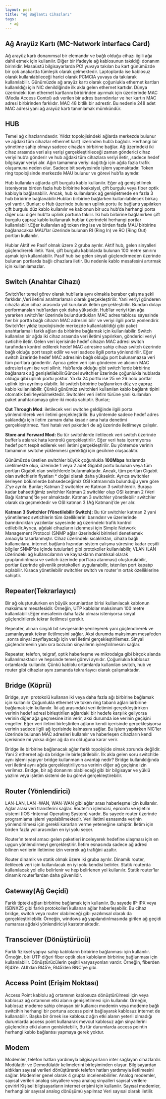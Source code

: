 ```yaml
---
layout: post
title: "Ağ Bağlantı Cihazları"
tags:
  - ağ
---
```


## Ağ Arayüz Kartı (MC-Network interface Card)

Ağ arayüz kartı donanımsal bir elemandır ve bağlı olduğu cihazı iigili ağa dahil etmek için kullanılır. Diğer bir ifadeyle ağ kablosunun takıldığı donanım birimidir.
Masaüstü bilgisayarlarda PC! yuvaya takılan bu kart günümüzde bir çok anakartta tümleşik olarak gelmektedir. Laptoplarda ise kablosuz olarak kullanılabileceği harici olarak PCMClA yuvaya da takılarak kullanılabilir. Günümüzde ağ arayüz kartı olarak çoğunlukla ethernet kartları kullanıldığı için NlC denildiğinde ilk akla gelen ethernet kartıdır. Dünya üzerindeki tüm ethernet kartlarını birbirinden ayırmak için üzerlerinde MAC (Media Access Contol) adı verilen bir adres barındırırlar ve her kartın MAC adresi birbirinden farklıdır. MAC 48 bitlik bir adrestir. Bu nedenle 248 adet MAC adresi yani ağ arayüz kartı tanımlamak mümkündür.

## HUB

Temel ağ cihazlarındaııdır. Yıldız topolojisindeki ağlarda merkezde bulunur ve ağdaki tüm cihazlar ethernet kart) iizerinden hub’a bağlıdır. Herhangi bir yönetime sahip olmayı sadece cihazları birbirine bağlar. Ağ üzerindeki iki cihaz arasında veri alış verişi gerçekleştiriieceği zaman gönderici cihaz veriyi hub’a gönderir ve hub ağdaki tüm cihazlara veriyi iletir, ,sadece hedef bilgisayar veriyi alır. Ağın tamamına veriyi dağıttığı için ağda fazla trafik oluşumuna neden olur. Sadece bit seviyesinde işlem yapmaktadır. Token ring topolojisinde merkezde MAU bulunur ve görevi hub’la aynıdır.

Hub kullanılan ağlarda çift burgulu kablo kullanılır. Eğer ağ genişletilmek isteniyorsa birden fazla hub birbirine koaksiyel, çift burgulu veya fiber optik kabloyla bağlanabilir. Ancak, hub kullanılarak ağ genişletmede en fazla 3 hub birbirine bağlanabilir.Hubları birbirine bağlarken kullanılabilecek birkaç yol vardır. Bunlar; o Hub üzerinde bulunan uplink portu ile bağlantı yapılırken çift burgulu düz kablo kullanılır ve kablonun bir ucu hub’da herhangi porta diğer ucu diğer hub’ta uplink portuna takılır.
İki hub birbirine bağlanırken çift burgulu çapraz kablo kullanarak hublar üzerindeki herhangi portlar kullanılabilir.Eğer kullanılan ağ token ring ise ve birden fazla MAU birbirine bağlanacaksa MAU’lar üzerinde bulunan RI (Ring In) ve RO [Ring Out) portları kullanılır.

Hublar Aktif ve Pasif olmak üzere 2 gruba ayrılır. Aktif hub, gelen sinyalleri güçlendirerek iletir. Yani, çift burgulu kablolarda bulunan 100 metre sınırını aşmak için kullanılabilir. Pasif hub ise gelen sinyali güçlendirmeden üzerinde bulunan portlarda bağlı cihazlara iletir. Bu nedenle kablo mesafesini artırmak için kullanılamazlar.

## Switch (Anahtar Cihazı)

Switch’ler temel görev olarak hub’larla aynı olmakla beraber çalışma şekli farklıdır.,Veri iletimi anahtarlamalı olarak gerçekleştirilir. Yani veriyi gönderen cihazla alan cihaz arasında yol kurularak iletim gerçekleştirilir. Bundan dolayı performansları hub’lardan çok daha yüksektir. Hub’lar veriyi tüın ağa yararken switch’ler üzerinde bulundurdukları MAC adres tablosu sayesinde her bir portta bağlı cihazın MAC adresini bilir ve veriyi ilgili porta yönlendirir.
Switch’ler yıldız topolojisinde merkezde kullanılabildiği gibi paket anahtarlamalı farklı ağları da birbirine bağlamak için kullanılabilir.
Switch kullanılan bir ağda iki cihaz arasında veri iletimi yapılırken, gönderici veriyi swtich’e iletir. Gelen veri içerisinde hedef cihazın MAC adresi switch tarafından kontrol edilerek hedef MAC adresine sahip cihazı switch üzerinde bağlı olduğu port tespit edilir ve veri sadece ilgili porta yönlendirilir. Eğer switch üzerinde hedef MAC adresinin bağlı olduğu port bulunamazsa veri tüm portlara gönderilir.
Ayrıca gelen veri için gönderen ve alıcının MAC adresleri aynı ise veri silinir.
Hub’larda olduğu gibi switch’lerde birbirine bağlanarak ağ genişletilebilir.Güncel switchler üzerinde çoğunlukla hublarda olduğu gibi uplink portu yoktur. Ya da 24 portlu ise 25 ve 26 nolu portlar uplink için ayrılmış olabilir. İki switch birbirine bağlanırken düz ve çapraz kablo kullanılabilir. Çünkü günümüz switchleri kullanılan kablo bağlantı tipini otomatik belirleyebilmektedir.
Switchler veri iletim türüne yani kullanılan paket anahtarlamaya göre iki moda sahiptir. Bunlar;

**Cut Through Mod**: iletilecek veri switche geldiğinde ilgili porta yönlendirilerek veri iletimi gerçekleştirilir. Bu yöntemde sadece hedef adres saklandığı için iletim zamanı daha kısadır ama hata denetimi gerçekleştirmez. Yani hatalı veri paketleri de ağ üzerinde iletilmeye çalışılır.

**Store and Forward Mod:** Bu tür switchlerde iletilecek veri switch üzerinde buffer’a atılarak hata kontrolü gerçekleştirilir. Eğer veri hata içermiyorsa hedef port tespit edilerek veri iletimi gerçekleştirilir. Bu yöntemde verinin tamamının switche yüklenmesi gerektiği için gecikme oluşacaktır.

Günümüzde üretilen switchler büyük çoğunlukla **100Mbps** hızlarında üretilmekte olup, üzerinde 1 veya 2 adet Gigabit portu bulunan veya tüm portları Gigabit olan switchlerde bulunmaktadır. Ancak, tüm portları Gigabit olan switchlerin fiyatları * doğal olarak daha yüksektir. Ayrıca switchler ilerleyen bölümlerde bahsedeceğimiz OSI katmanında bulunduğu yere göre Z’ye ayrılır. Bunlar; Katman 2 switchler ve Katman 3 switchlerdir. Buraya kadar bahsettiğimiz switchler Katman 2 switclıler olup OSI katman 2 (Veri Bağı Katmanı)’de yer almaktadır. Katman 3 switchler yönetilebilir switchler olarak da geçmektedir ve OSl katman 3 (Ağ Katmani)’de yer alır.

**Katman 3 Switchler (Yönetilebilir Switch):** Bu tür switchler katman 2 yani yönetilemez swtichlerin tüm özelliklerini barındırır ve üzerlerinde barındırdıkları yazılımlar sayesinde ağ üzerindeki trafik kontrol edilebilir.Ayrıca, ağdaki cihazların izlenmesi için Simple Network Management Protocol (SNMP ağlar üzerindeki birimleri denetlemek amacıyla tasarlanmıştır. Cihaz üzerindeki sıcaklıktan, cihaza bağlı kullanıcılara, internet bağlantı hızından sistem çalışma süresine kadar çeşitli bilgiler SNMP’de içinde tutulurlar) gibi protokoller kullanılabilir, VLAN (LAN üzerindeki ağ kullanıcılarının ve kaynakların mantıksal olarak gruplandırılması ve switch üzerinde port’lara atanması) oluşturulabilir, portlar üzerinde güvenlik protokolleri uygulanabilir, istenilen port kapatıp açılabilir. Kısaca yönetilebilir switchler switch ve router’ın ortak özelliklerine sahiptir.

## Repeater(Tekrarlayıcı)

Bir ağ oluşturulurken en büyük sorunlardan birisi kullanılacak kablonun maksimum mesafesidir. Örneğin, UTP kablolar maksimum 100 metre kullanılabilir.Eğer mesafenin daha fazla olması isteniyorsa sinyal güçlendirilerek tekrar iletilmesi gerekir.

Repeater, alınan sinyali bit seviyesinde yenileyerek yani güçlendirerek ve zamanlayarak tekrar iletilmesini sağlar. Aksi durumda maksimum mesafeden _sonra sinyal zayıflayacağı için veri iletimi gerçekleştirilemez. Sinyali güçlendirmenin yanı sıra bozulan sinyallerin iyileştirilmesini sağlar.

Repeater, telefon, telgraf, optik haberleşme ve mikrodalga gibi birçok alanda kullanılmaktadır ve hepsinde temel görevi aynıdır. Çoğunlukla kablosuz ortamlarda kullanılır. Çünkü kablolu ortamlarda kullanılan switch, hub ve router gibi cihazlar aynı zamanda tekrarlayıcı olarak çalışmaktadır.

## Bridge (Köprü)

Bridge, aynı protokolü kullanan iki veya daha fazla ağı birbirine bağlamak için kullanılır Çoğunlukla ethernet ve token ring tabanlı ağları birbirine bağlamak için kullanılır. İki ağ arasındaki veri iletimini gerçekleştirirken verinin hedef adresi birleştirilen ağlardaki bir hedefe karşılık geliyorsa verinin diğer ağa geçmesine izin verir, aksi durumda ise verinin geçişini engeller. Eğer veri iletimi birleştirilen ağların kendi içerisinde gerçekleşiyorsa verinin sadece ilgili ağ içerisinde kalmasını sağlar. Bu işlem yapılırken NlC’ler üzerinde bulunan MAC adresleri kullanılır ve haberleşen cihazların kendi içerisinde mi yoksa diğer ağ da mı olduğuna karar verir.

Bridge ile birbirine bağlanacak ağlar farklı topolojide olmak zorunda değildir. Yani 2 ethernet ağı da bridge ile birleştirilebilir. İlk akla gelen soru switch’de aynı işlemi yapıyor bridge kullanmanın avantajı nedir? Bridge kullanıldığında veri iletimi aynı ağda gerçekleştiriliyorsa verinin diğer ağ geçişine izin verilmez.
Bridge, bir ağ donanımı olabileceği gibi bir bilgisayar ve yüklü yazlım veya işletim sistemi de bu görevi gerçekleştirebilir.

## Router (Yönlendirici)

LAN-LAN, LAN -WAN, WAN-WAN gibi ağlar arası haberleşme için kullanılır. Ağlar arası veri transferini sağlar. Router’ın işlemcisi, eprom’u ve işletim sistemi (IOS -Internal Operating System) vardır. Bu sayede router üzerinde programlama işlemi yapılabilmektedir. Veri iletimi esnasında verinin yönlendirilmesi için gerekli kararları verme yeteneğine sahiptir. İletim için birden fazla yol arasından en iyi yolu seçer.

Router’ın temel amacı gelen paketleri inceleyerek hedefine ulaşması için en uygun yönlendirmeyi gerçekleştirir. İletim esnasında sadece ağ adresi bilinen verilerin iletimine izin vererek ağ trafiğini azaltır.

Router dinamik ve statik olmak üzere iki gruba ayrılır. Dinamik router, iletilecek veri için kullanılacak en iyi yolu kendisi belirler. Statik routerda kullanılacak yol elle belirlenir ve hep belirlenen yol kullanılır. Statik router’lar dinamik router’lardan daha güvenlidir.

## Gateway(Ağ Geçidi)

Farklı tipteki ağları birbirine bağlamak için kullanılır. Bu sayede IP-IPX veya ISDNX25 gibi farklı protokolleri kullanan ağlar haberleşebilir. Bu cihaz bridge, switch veya router olabileceği gibi yazılımsal olarak da gerçekleştirilebilir. Örneğin, windows ağ yapılandırılmasında girilen ağ geçidi numarası ağdaki yönlendiriciyi kastetmektedir.

## Transciever (Dönüştürücü)

Farklı fiziksel yapıya sahip kabloların birbirine bağlanması için kullanılır. Örneğin, biri UTP diğeri fiber optik olan kabloların birbirine bağlanması için kullanılabilir. Dönüştürücülerin çeşitli varyasyonları vardır. Örneğin, fiberden R]4S’e. AUI’dan Rl45’e, RI45’den BNC’ye gibi.

## Access Point (Erişim Noktası)

Access Point kablolu ağ ortamının kablosuza dönüştürülmesi için veya kablosuz ağ ortamının etki alanın genişletilmesi için kullanılır. Örneğin, kablosuz modeme sahip olmayan bir kullanıcı modemin veya modeme bağlı switcihin herhangi bir portuna access point bağlayarak kablosuz internet de kullanabilir. Başka bir örnek ise kablosuz ağın etki alanın yeterli olmadığı durumlarda access point kullanarak mevcut kablosuz ağın sinyallerini güçlendirip etki alanın genisletebilir, Bu tür durumlarda access pointin herhangi kablo bağlantısı yapmaya gerek yoktur.

## Modem

Modemler, telefon hatları yardımıyla bilgisayarların inter sağlayan cihazlardır. Modülatör ve Demodülatör kelimelerini birleşiminden oluşur. Bilgisayardan aldıkları sayısal verileri dönüştürerek telefon hatları yardımıyla iletilmesini sağlar. Modemler genel olarak 4 grupta incelenebilirler.
Analog modemler, sayısal verileri analog sinyallere veya analog sinyalleri sayısal verilere çevirirî Kişisel bilgisayarların internet erişimi için kullanılır.
Sayısal modemler, herhangi bir sayısal analog dönüşümü yapılmaz Veri sayısal olarak iletilir.